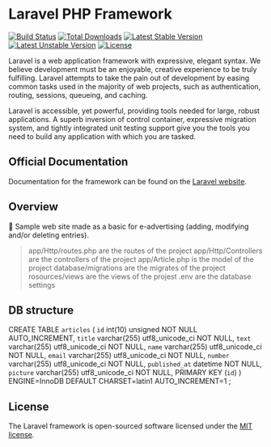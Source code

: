 # Laravel PHP Framework

[![Build Status](https://travis-ci.org/laravel/framework.svg)](https://travis-ci.org/laravel/framework)
[![Total Downloads](https://poser.pugx.org/laravel/framework/d/total.svg)](https://packagist.org/packages/laravel/framework)
[![Latest Stable Version](https://poser.pugx.org/laravel/framework/v/stable.svg)](https://packagist.org/packages/laravel/framework)
[![Latest Unstable Version](https://poser.pugx.org/laravel/framework/v/unstable.svg)](https://packagist.org/packages/laravel/framework)
[![License](https://poser.pugx.org/laravel/framework/license.svg)](https://packagist.org/packages/laravel/framework)

Laravel is a web application framework with expressive, elegant syntax. We believe development must be an enjoyable, creative experience to be truly fulfilling. Laravel attempts to take the pain out of development by easing common tasks used in the majority of web projects, such as authentication, routing, sessions, queueing, and caching.

Laravel is accessible, yet powerful, providing tools needed for large, robust applications. A superb inversion of control container, expressive migration system, and tightly integrated unit testing support give you the tools you need to build any application with which you are tasked.

## Official Documentation

Documentation for the framework can be found on the [Laravel website](http://laravel.com/docs).

## Overview

	Sample web site made as a basic for e-advertising (adding, modifying and/or deleting entries).

>app/Http/routes.php are the routes of the project
>app/Http/Controllers are the controllers of the project
>app/Article.php is the model of the project
>database/migrations are the migrates of the project
>rosources/views are the views of the projest
>.env are the database settings

## DB structure

CREATE TABLE `articles` (
  `id` int(10) unsigned NOT NULL  AUTO_INCREMENT,
  `title` varchar(255)	utf8_unicode_ci	 NOT NULL,
  `text` varchar(255)	utf8_unicode_ci	 NOT NULL,
  `name` varchar(255)	utf8_unicode_ci	 NOT NULL,
  `email` varchar(255)	utf8_unicode_ci	 NOT NULL,
  `number` varchar(255)	utf8_unicode_ci	 NOT NULL,
  `published_at` datetime	 NOT NULL,
  `picture` varchar(255)	utf8_unicode_ci	 NOT NULL,
  PRIMARY KEY (`id`)
) ENGINE=InnoDB  DEFAULT CHARSET=latin1 AUTO_INCREMENT=1 ;

## License

The Laravel framework is open-sourced software licensed under the [MIT license](http://opensource.org/licenses/MIT).
